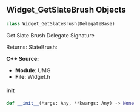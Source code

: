## Widget_GetSlateBrush Objects

```python
class Widget_GetSlateBrush(DelegateBase)
```

Get Slate Brush  Delegate Signature

Returns:
    SlateBrush:

**C++ Source:**

- **Module**: UMG
- **File**: Widget.h

<a id="unreal.Widget_GetSlateBrush.__init__"></a>

#### __init__

```python
def __init__(*args: Any, **kwargs: Any) -> None
```

<a id="unreal.Widget_GetSlateColor"></a>